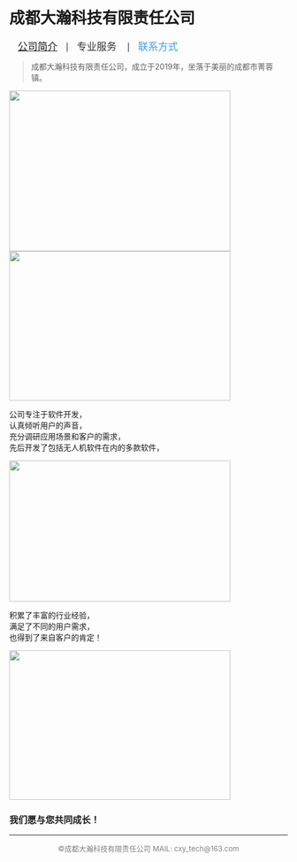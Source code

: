 # 成都大瀚科技有限责任公司

<font color=#3A9CF0 size=4>&nbsp; &nbsp;<a href="https://gigantic-tech.github.io/gigantic-tech/">公司简介</a>&nbsp; &nbsp;</font>|<font color=#33333 size=4>&nbsp; &nbsp;专业服务&nbsp; &nbsp;</font>  |<font color=#3A9CF0 size=4>&nbsp; &nbsp;联系方式&nbsp; &nbsp;</font> 

>  成都大瀚科技有限责任公司，成立于2019年，坐落于美丽的成都市菁蓉镇。
  

<img src="https://gigantic-tech.github.io/gigantic-tech/1.jpg" width=400 height=290 />  
<img src="https://gigantic-tech.github.io/gigantic-tech/2.jpg" width=400 height=270 />  

公司专注于软件开发，  
认真倾听用户的声音，  
充分调研应用场景和客户的需求，   
先后开发了包括无人机软件在内的多款软件，  

<img src="https://gigantic-tech.github.io/gigantic-tech/3.jpg" width=400 height=255 />  
  
积累了丰富的行业经验，  
满足了不同的用户需求，  
也得到了来自客户的肯定！
  
<img src="https://gigantic-tech.github.io/gigantic-tech/4.jpg" width=400 height=270 />  
  
### 我们愿与您共同成长！  
---  
<center><font color=gray size=2> ©成都大瀚科技有限责任公司  MAIL: cxy_tech@163.com  </font></center>



